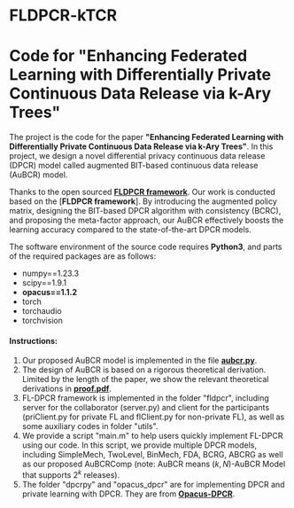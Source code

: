# FLDPCR-kTCR
# Code for "Enhancing Federated Learning with Differentially Private Continuous Data Release via k-Ary Trees"

The project is the code for the paper **"Enhancing Federated Learning with Differentially Private Continuous Data Release via k-Ary Trees"**.
In this project, we design a novel differential privacy continuous data release (DPCR) model called augmented BIT-based continuous data release (AuBCR) model.

Thanks to the open sourced [**FLDPCR framework**](https://github.com/imcjp/FLDPCR). Our work is conducted based on the [**FLDPCR framework**]. By introducing the augmented policy matrix, designing the BIT-based DPCR algorithm with consistency (BCRC), and proposing the meta-factor approach, our AuBCR effectively boosts the learning accuracy compared to the state-of-the-art DPCR models.

The software environment of the source code requires **Python3**, and parts of the required packages are as follows:
* numpy==1.23.3
* scipy==1.9.1
* **opacus==1.1.2**
* torch
* torchaudio
* torchvision

#### Instructions:

1. Our proposed AuBCR model is implemented in the file [**aubcr.py**](dpcrpy/bitMethods/aubcr.py).
2. The design of AuBCR is based on a rigorous theoretical derivation. Limited by the length of the paper, we show the relevant theoretical derivations in [**proof.pdf**](https://ieeexplore.ieee.org/ielx8/10206/4358835/10711967/supp1-3477325.pdf).
3. FL-DPCR framework is implemented in the folder "fldpcr", including server for the collaborator (server.py) and client for the participants (priClient.py for private FL and flClient.py for non-private FL), as well as some auxiliary codes in folder "utils".
4. We provide a script "main.m" to help users quickly implement FL-DPCR using our code. In this script, we provide multiple DPCR models, including SimpleMech, TwoLevel, BinMech, FDA, BCRG, ABCRG as well as our proposed AuBCRComp (note: AuBCR means $\left( k,N \right)$-AuBCR Model that supports $2^k$ releases).
5. The folder "dpcrpy" and "opacus_dpcr" are for implementing DPCR and private learning with DPCR. They are from [**Opacus-DPCR**](https://github.com/imcjp/Opacus-DPCR).
